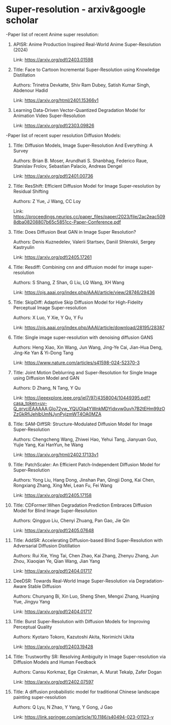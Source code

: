 # Super-resolution - arxiv&google scholar

-Paper list of recent Anime super resolution:

1.	APISR: Anime Production Inspired Real-World Anime Super-Resolution (2024)
   
    Link: https://arxiv.org/pdf/2403.01598

2.	Title: Face to Cartoon Incremental Super-Resolution using Knowledge Distillation
   
    Authors: Trinetra Devkatte, Shiv Ram Dubey, Satish Kumar Singh, Abdenour Hadid

    Link: https://arxiv.org/html/2401.15366v1

3.	Learning Data-Driven Vector-Quantized Degradation Model for Animation Video Super-Resolution

  	Link: https://arxiv.org/pdf/2303.09826

-Paper list of recent super resolution Diffusion Models:

1.	Title: Diffusion Models, Image Super-Resolution And Everything: A Survey

  	Authors: Brian B. Moser, Arundhati S. Shanbhag, Federico Raue, Stanislav Frolov, Sebastian Palacio, Andreas Dengel

  	Link: https://arxiv.org/pdf/2401.00736
  	
2.  Title: ResShift: Efficient Diffusion Model for Image Super-resolution by Residual Shifting

    Authors: Z Yue, J Wang, CC Loy

    Link: https://proceedings.neurips.cc/paper_files/paper/2023/file/2ac2eac5098dba08208807b65c5851cc-Paper-Conference.pdf
    
3.	Title: Does Diffusion Beat GAN in Image Super Resolution?

  	Authors: Denis Kuznedelev, Valerii Startsev, Daniil Shlenskii, Sergey Kastryulin

  	Link: https://arxiv.org/pdf/2405.17261
  	
4.  Title: Resdiff: Combining cnn and diffusion model for image super-resolution

    Authors: S Shang, Z Shan, G Liu, LQ Wang, XH Wang 

    Link: https://ojs.aaai.org/index.php/AAAI/article/view/28746/29436
    
5.	Title: SkipDiff: Adaptive Skip Diffusion Model for High-Fidelity Perceptual Image Super-resolution

  	Authors: X Luo, Y Xie, Y Qu, Y Fu

  	Link: https://ojs.aaai.org/index.php/AAAI/article/download/28195/28387
  	
6.	Title: Single image super-resolution with denoising diffusion GANS

   	Authors: Heng Xiao, Xin Wang, Jun Wang, Jing-Ye Cai, Jian-Hua Deng, Jing-Ke Yan & Yi-Dong Tang

   	Link: https://www.nature.com/articles/s41598-024-52370-3
   	
7.	Title: Joint Motion Deblurring and Super-Resolution for Single Image using Diffusion Model and GAN

   	Authors: D Zhang, N Tang, Y Qu

   	Link: https://ieeexplore.ieee.org/iel7/97/4358004/10449395.pdf?casa_token=uv-Q_qrvciEAAAAA:Glo72yw_YQUOIa4YWnkMDYidxvw0uvh7B2tEHm99zOZzGkRfiJehlbUmNJynPyjzmWT4OA0MZA
   	
8.	Title: SAM-DiffSR: Structure-Modulated Diffusion Model for Image Super-Resolution

   	Authors: Chengcheng Wang, Zhiwei Hao, Yehui Tang, Jianyuan Guo, Yujie Yang, Kai HanYun, he Wang

   	Link: https://arxiv.org/html/2402.17133v1
   	
9.	Title: PatchScaler: An Efficient Patch-Independent Diffusion Model for Super-Resolution

   	Authors: Yong Liu, Hang Dong, Jinshan Pan, Qingji Dong, Kai Chen, Rongxiang Zhang, Xing Mei, Lean Fu, Fei Wang

   	Link: https://arxiv.org/pdf/2405.17158
   	
10.	Title: CDFormer:When Degradation Prediction Embraces Diffusion Model for Blind Image Super-Resolution

   	Authors: Qingguo Liu, Chenyi Zhuang, Pan Gao, Jie Qin

   	Link: https://arxiv.org/pdf/2405.07648
   	
11.	Title: AddSR: Accelerating Diffusion-based Blind Super-Resolution with Adversarial Diffusion Distillation

   	Authors: Rui Xie, Ying Tai, Chen Zhao, Kai Zhang, Zhenyu Zhang, Jun Zhou, Xiaoqian Ye, Qian Wang, Jian Yang

   	Link: https://arxiv.org/pdf/2404.01717
   	
12.	DeeDSR: Towards Real-World Image Super-Resolution via Degradation-Aware Stable Diffusion

   	Authors: Chunyang Bi, Xin Luo, Sheng Shen, Mengxi Zhang, Huanjing Yue, Jingyu Yang

   	Link: https://arxiv.org/pdf/2404.01717
   	
13.	Title: Burst Super-Resolution with Diffusion Models for Improving Perceptual Quality

   	Authors: Kyotaro Tokoro, Kazutoshi Akita, Norimichi Ukita

   	Link: https://arxiv.org/pdf/2403.19428
   	
14.	Title: Trustworthy SR: Resolving Ambiguity in Image Super-resolution via Diffusion Models and Human Feedback

   	Authors: Cansu Korkmaz, Ege Cirakman, A. Murat Tekalp, Zafer Dogan

   	Link: https://arxiv.org/pdf/2402.07597

15. Title: A diffusion probabilistic model for traditional Chinese landscape painting super-resolution

   	Authors: Q Lyu, N Zhao, Y Yang, Y Gong, J Gao

   	Link: https://link.springer.com/article/10.1186/s40494-023-01123-y

